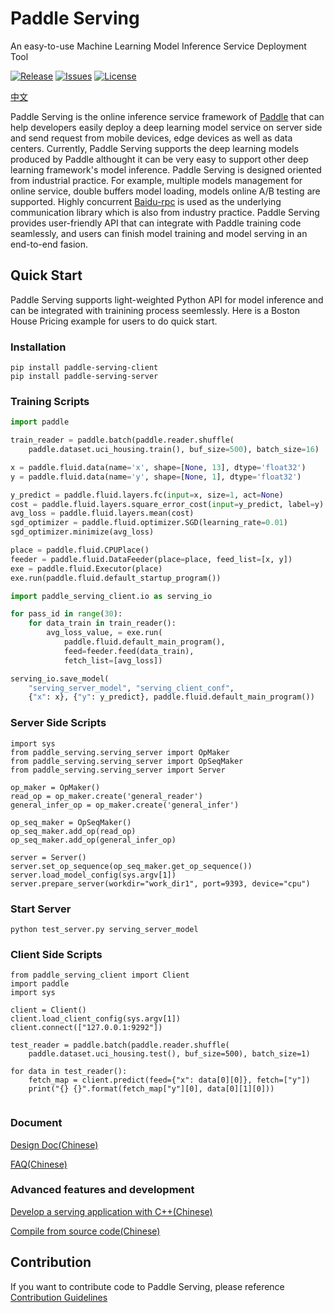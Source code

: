# Paddle Serving
An easy-to-use Machine Learning Model Inference Service Deployment Tool

[![Release](https://img.shields.io/badge/Release-0.0.3-yellowgreen)](Release)
[![Issues](https://img.shields.io/github/issues/PaddlePaddle/Serving)](Issues)
[![License](https://img.shields.io/github/license/PaddlePaddle/Serving)](LICENSE)

[中文](./README_CN.md)

Paddle Serving is the online inference service framework of [Paddle](https://github.com/PaddlePaddle/Paddle) that can help developers easily deploy a deep learning model service on server side and send request from mobile devices, edge devices as well as data centers. Currently, Paddle Serving supports the deep learning models produced by Paddle althought it can be very easy to support other deep learning framework's model inference. Paddle Serving is designed oriented from industrial practice. For example, multiple models management for online service, double buffers model loading, models online A/B testing are supported. Highly concurrent [Baidu-rpc](https://github.com/apache/incubator-brpc) is used as the underlying communication library which is also from industry practice. Paddle Serving provides user-friendly API that can integrate with Paddle training code seamlessly, and users can finish model training and model serving in an end-to-end fasion.



## Quick Start

Paddle Serving supports light-weighted Python API for model inference and can be integrated with trainining process seemlessly. Here is a Boston House Pricing example for users to do quick start.

### Installation

```shell
pip install paddle-serving-client
pip install paddle-serving-server
```

### Training Scripts

``` python
import paddle

train_reader = paddle.batch(paddle.reader.shuffle(
    paddle.dataset.uci_housing.train(), buf_size=500), batch_size=16)

x = paddle.fluid.data(name='x', shape=[None, 13], dtype='float32')
y = paddle.fluid.data(name='y', shape=[None, 1], dtype='float32')

y_predict = paddle.fluid.layers.fc(input=x, size=1, act=None)
cost = paddle.fluid.layers.square_error_cost(input=y_predict, label=y)
avg_loss = paddle.fluid.layers.mean(cost)
sgd_optimizer = paddle.fluid.optimizer.SGD(learning_rate=0.01)
sgd_optimizer.minimize(avg_loss)

place = paddle.fluid.CPUPlace()
feeder = paddle.fluid.DataFeeder(place=place, feed_list=[x, y])
exe = paddle.fluid.Executor(place)
exe.run(paddle.fluid.default_startup_program())

import paddle_serving_client.io as serving_io

for pass_id in range(30):
    for data_train in train_reader():
        avg_loss_value, = exe.run(
            paddle.fluid.default_main_program(),
            feed=feeder.feed(data_train),
            fetch_list=[avg_loss])

serving_io.save_model(
    "serving_server_model", "serving_client_conf",
    {"x": x}, {"y": y_predict}, paddle.fluid.default_main_program())
```



### Server Side Scripts

```
import sys
from paddle_serving.serving_server import OpMaker
from paddle_serving.serving_server import OpSeqMaker
from paddle_serving.serving_server import Server

op_maker = OpMaker()
read_op = op_maker.create('general_reader')
general_infer_op = op_maker.create('general_infer')

op_seq_maker = OpSeqMaker()
op_seq_maker.add_op(read_op)
op_seq_maker.add_op(general_infer_op)

server = Server()
server.set_op_sequence(op_seq_maker.get_op_sequence())
server.load_model_config(sys.argv[1])
server.prepare_server(workdir="work_dir1", port=9393, device="cpu")
```

### Start Server

```
python test_server.py serving_server_model
```

### Client Side Scripts

```
from paddle_serving_client import Client
import paddle
import sys

client = Client()
client.load_client_config(sys.argv[1])
client.connect(["127.0.0.1:9292"])

test_reader = paddle.batch(paddle.reader.shuffle(
    paddle.dataset.uci_housing.test(), buf_size=500), batch_size=1)

for data in test_reader():
    fetch_map = client.predict(feed={"x": data[0][0]}, fetch=["y"])
    print("{} {}".format(fetch_map["y"][0], data[0][1][0]))


```



### Document

[Design Doc(Chinese)](doc/DESIGN.md)

[FAQ(Chinese)](doc/FAQ.md)

### Advanced features and development

[Develop a serving application with C++(Chinese)](doc/CREATING.md)

[Compile from source code(Chinese)](doc/INSTALL.md)

## Contribution

If you want to contribute code to Paddle Serving, please reference [Contribution Guidelines](doc/CONTRIBUTE.md)
